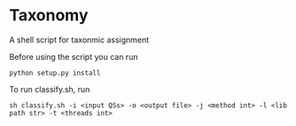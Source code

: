 # Taxonomy
A shell script for taxonmic assignment

Before using the script you can run
```
python setup.py install
```
To run classify.sh, run
```
sh classify.sh -i <input QSs> -o <output file> -j <method int> -l <lib path str> -t <threads int>
```
